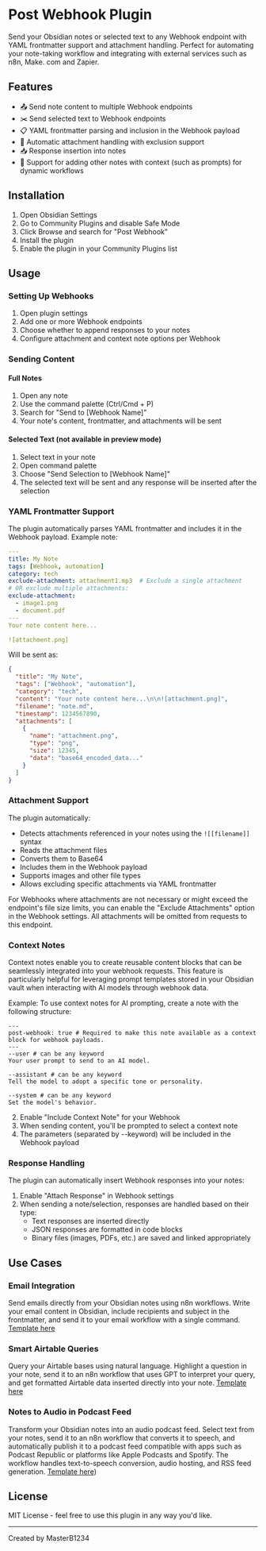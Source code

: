 # Post Webhook Plugin

Send your Obsidian notes or selected text to any Webhook endpoint with YAML frontmatter support and attachment handling. Perfect for automating your note-taking workflow and integrating with external services such as n8n, Make. com and Zapier.

## Features

- 📤 Send note content to multiple Webhook endpoints
- ✂️ Send selected text to Webhook endpoints
- 📋 YAML frontmatter parsing and inclusion in the Webhook payload
- 📎 Automatic attachment handling with exclusion support
- 📥 Response insertion into notes
- 🔄 Support for adding other notes with context (such as prompts) for dynamic workflows

## Installation

1. Open Obsidian Settings
2. Go to Community Plugins and disable Safe Mode
3. Click Browse and search for "Post Webhook"
4. Install the plugin
5. Enable the plugin in your Community Plugins list

## Usage

### Setting Up Webhooks

1. Open plugin settings
2. Add one or more Webhook endpoints
3. Choose whether to append responses to your notes
4. Configure attachment and context note options per Webhook

### Sending Content

#### Full Notes
1. Open any note
2. Use the command palette (Ctrl/Cmd + P)
3. Search for "Send to [Webhook Name]"
4. Your note's content, frontmatter, and attachments will be sent

#### Selected Text (not available in preview mode)
1. Select text in your note 
2. Open command palette
3. Choose "Send Selection to [Webhook Name]"
4. The selected text will be sent and any response will be inserted after the selection

### YAML Frontmatter Support

The plugin automatically parses YAML frontmatter and includes it in the Webhook payload. Example note:

```yaml
---
title: My Note
tags: [Webhook, automation]
category: tech
exclude-attachment: attachment1.mp3  # Exclude a single attachment
# OR exclude multiple attachments:
exclude-attachment:
  - image1.png
  - document.pdf
---
Your note content here...

![attachment.png]
```

Will be sent as:

```json
{
  "title": "My Note",
  "tags": ["Webhook", "automation"],
  "category": "tech",
  "content": "Your note content here...\n\n![attachment.png]",
  "filename": "note.md",
  "timestamp": 1234567890,
  "attachments": [
    {
      "name": "attachment.png",
      "type": "png",
      "size": 12345,
      "data": "base64_encoded_data..."
    }
  ]
}
```

### Attachment Support

The plugin automatically:
- Detects attachments referenced in your notes using the `![[filename]]` syntax
- Reads the attachment files
- Converts them to Base64
- Includes them in the Webhook payload
- Supports images and other file types
- Allows excluding specific attachments via YAML frontmatter

For Webhooks where attachments are not necessary or might exceed the endpoint's file size limits, you can enable the "Exclude Attachments" option in the Webhook settings. All attachments will be omitted from requests to this endpoint.

### Context Notes

Context notes enable you to create reusable content blocks that can be seamlessly integrated into your webhook requests. This feature is particularly helpful for leveraging prompt templates stored in your Obsidian vault when interacting with AI models through webhook data.

Example: To use context notes for AI prompting, create a note with the following structure:

```
---
post-webhook: true # Required to make this note available as a context block for webhook payloads.
---
--user # can be any keyword
Your user prompt to send to an AI model.

--assistant # can be any keyword
Tell the model to adopt a specific tone or personality.

--system # can be any keyword
Set the model's behavior.

```

2. Enable "Include Context Note" for your Webhook
3. When sending content, you'll be prompted to select a context note
4. The parameters (separated by --keyword) will be included in the Webhook payload

### Response Handling

The plugin can automatically insert Webhook responses into your notes:

1. Enable "Attach Response" in Webhook settings
2. When sending a note/selection, responses are handled based on their type:
   - Text responses are inserted directly
   - JSON responses are formatted in code blocks
   - Binary files (images, PDFs, etc.) are saved and linked appropriately

## Use Cases

### Email Integration
Send emails directly from your Obsidian notes using n8n workflows. Write your email content in Obsidian, include recipients and subject in the frontmatter, and send it to your email workflow with a single command. [Template here](https://n8n.io/workflows/2591-send-emails-via-gmail-from-obsidian/)

### Smart Airtable Queries
Query your Airtable bases using natural language. Highlight a question in your note, send it to an n8n workflow that uses GPT to interpret your query, and get formatted Airtable data inserted directly into your note. [Template here](https://n8n.io/workflows/2615-get-airtable-data-via-ai-and-obsidian-notes/)

### Notes to Audio in Podcast Feed
Transform your Obsidian notes into an audio podcast feed. Select text from your notes, send it to an n8n workflow that converts it to speech, and automatically publish it to a podcast feed compatible with apps such as Podcast Republic or platforms like Apple Podcasts and Spotify. The workflow handles text-to-speech conversion, audio hosting, and RSS feed generation. [Template here](https://n8n.io/workflows/2699-obsidian-notes-read-aloud-using-ai-available-as-a-podcast-feed/))

## License

MIT License - feel free to use this plugin in any way you'd like.

---

Created by MasterB1234
